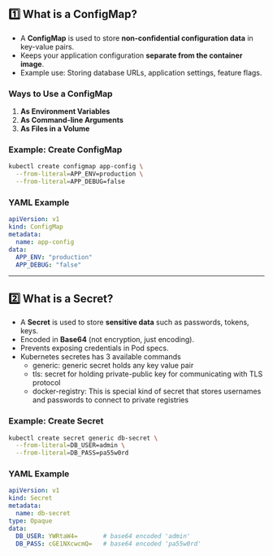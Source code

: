 ## 1️⃣ What is a ConfigMap?

* A **ConfigMap** is used to store **non-confidential configuration data** in key-value pairs.
* Keeps your application configuration **separate from the container image**.
* Example use: Storing database URLs, application settings, feature flags.

### Ways to Use a ConfigMap

1. **As Environment Variables**
2. **As Command-line Arguments**
3. **As Files in a Volume**

### Example: Create ConfigMap

```bash
kubectl create configmap app-config \
  --from-literal=APP_ENV=production \
  --from-literal=APP_DEBUG=false
```

### YAML Example

```yaml
apiVersion: v1
kind: ConfigMap
metadata:
  name: app-config
data:
  APP_ENV: "production"
  APP_DEBUG: "false"
```

---

## 2️⃣ What is a Secret?

* A **Secret** is used to store **sensitive data** such as passwords, tokens, keys.
* Encoded in **Base64** (not encryption, just encoding).
* Prevents exposing credentials in Pod specs.
* Kubernetes secretes has 3 available commands
    * generic: generic secret holds any key value pair
    * tls: secret for holding private-public key for communicating with TLS protocol
    * docker-registry: This is special kind of secret that stores usernames and passwords to connect to private registries

### Example: Create Secret

```bash
kubectl create secret generic db-secret \
  --from-literal=DB_USER=admin \
  --from-literal=DB_PASS=pa55w0rd
```

### YAML Example

```yaml
apiVersion: v1
kind: Secret
metadata:
  name: db-secret
type: Opaque
data:
  DB_USER: YWRtaW4=       # base64 encoded 'admin'
  DB_PASS: cGE1NXcwcmQ=   # base64 encoded 'pa55w0rd'
```
